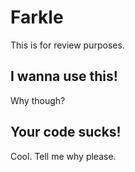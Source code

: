 # Farkle
This is for review purposes.

## I wanna use this!
Why though?

## Your code sucks!
Cool. Tell me why please.
